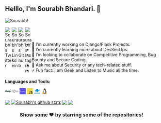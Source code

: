 ## Helllo, I'm Sourabh Bhandari. 👋

<p align="left"> <img src="https://komarev.com/ghpvc/?username=sourabhbhandari&label=Views&color=blue&style=plastic" alt="Sourabh!" /> </p>

<a href="https://twitter.com/mr_bhandari16">
  <img align="left" alt="Sourabh's Twitter" width="22px" src="https://cdn.jsdelivr.net/npm/simple-icons@v3/icons/twitter.svg" />
</a>
<a href="https://www.linkedin.com/in/sb5/">
  <img align="left" alt="Sourabh's Linkdein" width="22px" src="https://cdn.jsdelivr.net/npm/simple-icons@v3/icons/linkedin.svg" />
</a>
<a href="https://github.com/sourabhbhandari">
  <img align="left" alt="Sourabh's Github" width="22px" src="https://cdn.jsdelivr.net/npm/simple-icons@v3/icons/github.svg" />
</a>
<a href="https://instagram.com/mr_bhandari16/">
  <img align="left" alt="Sourabh's Instagram" width="22px" src="https://cdn.jsdelivr.net/npm/simple-icons@v3/icons/instagram.svg" />
</a>
<br/>
<br/>


- 🔭 I’m currently working on Django/Flask Projects.
- 🌱 I’m currently learning more about DevSecOps.
- 👯 I’m looking to collaborate on Competitive Programming, Bug Bounty and Secure Coding.
- 💬 Ask me about Security or any tech-related stuff.
- ⚡ Fun fact: I am Geek and Listen to Music all the time.

**Languages and Tools:**  

<code><img height="20" src="https://raw.githubusercontent.com/github/explore/80688e429a7d4ef2fca1e82350fe8e3517d3494d/topics/django/django.png"></code>
<code><img height="20" src="https://raw.githubusercontent.com/github/explore/80688e429a7d4ef2fca1e82350fe8e3517d3494d/topics/flask/flask.png"></code>
<code><img height="20" src="https://raw.githubusercontent.com/github/explore/80688e429a7d4ef2fca1e82350fe8e3517d3494d/topics/terraform/terraform.png"></code>
<code><img height="20" src="https://raw.githubusercontent.com/github/explore/80688e429a7d4ef2fca1e82350fe8e3517d3494d/topics/javascript/javascript.png"></code>
<code><img height="20" src="https://raw.githubusercontent.com/github/explore/80688e429a7d4ef2fca1e82350fe8e3517d3494d/topics/docker/docker.png"></code>
<code><img height="20" src="https://raw.githubusercontent.com/github/explore/80688e429a7d4ef2fca1e82350fe8e3517d3494d/topics/linux/linux.png"></code>    

<a href="https://github.com/sourabhbhandari">
  <img align="center" src="https://github-readme-stats.vercel.app/api/top-langs/?username=sourabhbhandari&theme=light&hide_langs_below=1" />
</a>
<a href="https://github.com/sourabhbhandari">
 <img align="center" src="https://github-readme-stats.vercel.app/api?username=sourabhbhandari&show_icons=true&theme=light&line_height=27" alt="Sourabh's github stats"/>
</a>
<a href="https://github.com/sourabhbhandari/React-ToDo">
  <img align="center" src="https://github-readme-stats.vercel.app/api/pin/?username=sourabhbhandari&repo=React-ToDo&theme=light" />

</a>
<a href="https://github.com/sourabhbhandari/terraform_task">
 <img align="center" src="https://github-readme-stats.vercel.app/api/pin/?username=sourabhbhandari&repo=terraform_task&theme=light" />
</a>

<div align="center">

### Show some ❤️ by starring some of the repositories!

</div>
